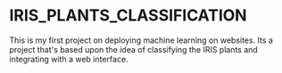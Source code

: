 # IRIS_PLANTS_CLASSIFICATION
This is my first project on deploying machine learning on websites. Its a project that's based upon the idea of classifying the IRIS plants and integrating with a web interface. 
